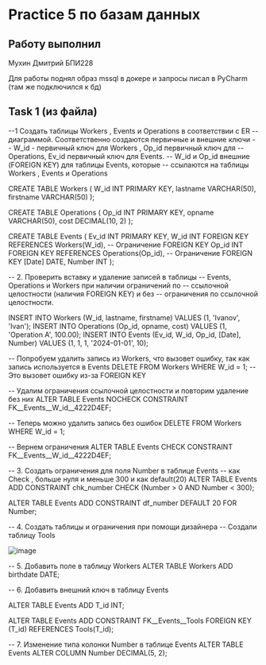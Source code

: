 # Practice 5 по базам данных

## Работу выполнил

Мухин Дмитрий БПИ228


Для работы поднял образ mssql в докере и запросы писал в PyCharm (там же подключился к бд)

## Task 1 (из файла)

--1 Создать таблицы Workers , Events и Operations в соответствии с ER
-- диаграммой. Соответственно создаются первичные и внешние ключи
-- W_id - первичный ключ для Workers  , Op_id первичный ключ для
-- Operations, Ev_id первичный ключ для Events.
-- W_id и Op_id внешние (FOREIGN KEY) для таблицы Events, которые
-- ссылаются на таблицы Workers , Events и Operations


CREATE TABLE Workers (
    W_id INT PRIMARY KEY,
    lastname VARCHAR(50),
    firstname VARCHAR(50)
);

CREATE TABLE Operations (
    Op_id INT PRIMARY KEY,
    opname VARCHAR(50),
    cost DECIMAL(10, 2)
);

CREATE TABLE Events (
    Ev_id INT PRIMARY KEY,
    W_id INT FOREIGN KEY REFERENCES Workers(W_id),  -- Ограничение FOREIGN KEY
    Op_id INT FOREIGN KEY REFERENCES Operations(Op_id),  -- Ограничение FOREIGN KEY
    [Date] DATE,
    Number INT
);

-- 2. Проверить вставку и удаление записей в таблицы
-- Events, Operations и Workers при наличии ограничений по
-- ссылочной целостности (наличия FOREIGN KEY) и без
-- ограничения по ссылочной целостности.

INSERT INTO Workers (W_id, lastname, firstname) VALUES (1, 'Ivanov', 'Ivan');
INSERT INTO Operations (Op_id, opname, cost) VALUES (1, 'Operation A', 100.00);
INSERT INTO Events (Ev_id, W_id, Op_id, [Date], Number) VALUES (1, 1, 1, '2024-01-01', 10);

-- Попробуем удалить запись из Workers, что вызовет ошибку, так как запись используется в Events
DELETE FROM Workers WHERE W_id = 1;  -- Это вызовет ошибку из-за FOREIGN KEY

-- Удалим ограничения ссылочной целостности и повторим удаление без них
ALTER TABLE Events NOCHECK CONSTRAINT FK__Events__W_id__4222D4EF;

-- Теперь можно удалить запись без ошибок
DELETE FROM Workers WHERE W_id = 1;

-- Вернем ограничения
ALTER TABLE Events CHECK CONSTRAINT FK__Events__W_id__4222D4EF;

-- 3. Создать ограничения для поля Number в таблице Events
-- как Check , больше нуля и меньше 300 и как default(20)
ALTER TABLE Events
ADD CONSTRAINT chk_number CHECK (Number > 0 AND Number < 300);

ALTER TABLE Events
ADD CONSTRAINT df_number DEFAULT 20 FOR Number;

-- 4. Создать таблицы и ограничения при помощи дизайнера
-- Создали таблицу Tools

![image](https://github.com/user-attachments/assets/3ca2b735-9999-406f-99b1-7c862f7863d1)

-- 5. Добавить поле в таблицу Workers
ALTER TABLE Workers
ADD birthdate DATE;

-- 6. Добавить внешний ключ в таблицу Events

ALTER TABLE Events
ADD T_id INT;

ALTER TABLE Events
ADD CONSTRAINT FK__Events__Tools FOREIGN KEY (T_id) REFERENCES Tools(T_id);

-- 7. Изменение типа колонки Number в таблице Events
ALTER TABLE Events
ALTER COLUMN Number DECIMAL(5, 2);




